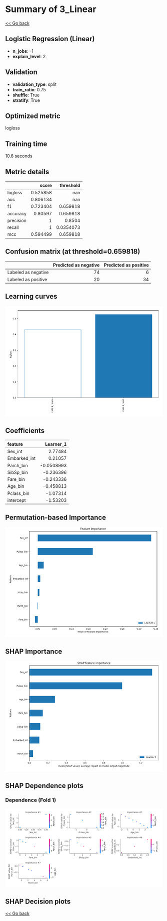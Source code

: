 # Summary of 3_Linear

[<< Go back](../README.md)


## Logistic Regression (Linear)
- **n_jobs**: -1
- **explain_level**: 2

## Validation
 - **validation_type**: split
 - **train_ratio**: 0.75
 - **shuffle**: True
 - **stratify**: True

## Optimized metric
logloss

## Training time

10.6 seconds

## Metric details
|           |    score |   threshold |
|:----------|---------:|------------:|
| logloss   | 0.525858 | nan         |
| auc       | 0.806134 | nan         |
| f1        | 0.723404 |   0.659818  |
| accuracy  | 0.80597  |   0.659818  |
| precision | 1        |   0.8504    |
| recall    | 1        |   0.0354073 |
| mcc       | 0.594499 |   0.659818  |


## Confusion matrix (at threshold=0.659818)
|                     |   Predicted as negative |   Predicted as positive |
|:--------------------|------------------------:|------------------------:|
| Labeled as negative |                      74 |                       6 |
| Labeled as positive |                      20 |                      34 |

## Learning curves
![Learning curves](learning_curves.png)

## Coefficients
| feature      |   Learner_1 |
|:-------------|------------:|
| Sex_int      |   2.77484   |
| Embarked_int |   0.21057   |
| Parch_bin    |  -0.0508993 |
| SibSp_bin    |  -0.236396  |
| Fare_bin     |  -0.243336  |
| Age_bin      |  -0.458813  |
| Pclass_bin   |  -1.07314   |
| intercept    |  -1.53203   |


## Permutation-based Importance
![Permutation-based Importance](permutation_importance.png)

## SHAP Importance
![SHAP Importance](shap_importance.png)

## SHAP Dependence plots

### Dependence (Fold 1)
![SHAP Dependence from Fold 1](learner_fold_0_shap_dependence.png)

## SHAP Decision plots


[<< Go back](../README.md)
